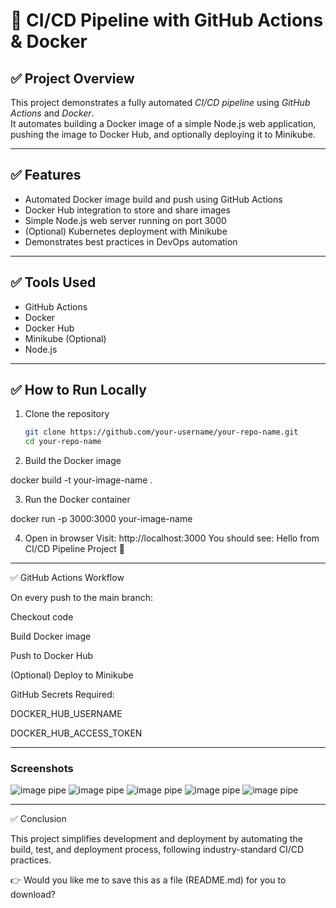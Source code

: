# 🚀 CI/CD Pipeline with GitHub Actions & Docker

## ✅ Project Overview  
This project demonstrates a fully automated *CI/CD pipeline* using *GitHub Actions* and *Docker*.  
It automates building a Docker image of a simple Node.js web application, pushing the image to Docker Hub, and optionally deploying it to Minikube.

---

## ✅ Features  
- Automated Docker image build and push using GitHub Actions  
- Docker Hub integration to store and share images  
- Simple Node.js web server running on port 3000  
- (Optional) Kubernetes deployment with Minikube  
- Demonstrates best practices in DevOps automation

---

## ✅ Tools Used  
- GitHub Actions  
- Docker  
- Docker Hub  
- Minikube (Optional)  
- Node.js

---

## ✅ How to Run Locally

1. Clone the repository  
   ```bash
   git clone https://github.com/your-username/your-repo-name.git
   cd your-repo-name

2. Build the Docker image

docker build -t your-image-name .


3. Run the Docker container

docker run -p 3000:3000 your-image-name


4. Open in browser
Visit: http://localhost:3000
You should see:
Hello from CI/CD Pipeline Project 🚀




---

✅ GitHub Actions Workflow

On every push to the main branch:

Checkout code

Build Docker image

Push to Docker Hub

(Optional) Deploy to Minikube


GitHub Secrets Required:

DOCKER_HUB_USERNAME

DOCKER_HUB_ACCESS_TOKEN

----
### Screenshots
![image pipe](Screenshot-P1.png)
![image pipe](https://github.com/osuruchaitanya/PROJECT-CI-CD-Pipeline-with-GitHub-Actions-Docker/blob/d1d6f1c57c67221ca66d3d88f128f76cd1d4e337/Screenshot%20-P2.png)
![image pipe](https://github.com/osuruchaitanya/PROJECT-CI-CD-Pipeline-with-GitHub-Actions-Docker/blob/ef05a5442edda79de9ffe7c17df545366eb79a8f/Screenshot%20-P3.png)
![image pipe](https://github.com/osuruchaitanya/PROJECT-CI-CD-Pipeline-with-GitHub-Actions-Docker/blob/30ce4cfd72b479d9446758e8e1cb98f42cbcea88/Screenshot%20-P4.png)
![image pipe](https://github.com/osuruchaitanya/PROJECT-CI-CD-Pipeline-with-GitHub-Actions-Docker/blob/101fd6c4c7dca1eb15c755ea9e8e6f213ebd3f15/Screenshot%20-P5.png)


-----
✅ Conclusion

This project simplifies development and deployment by automating the build, test, and deployment process, following industry-standard CI/CD practices.

👉 Would you like me to save this as a file (README.md) for you to download?
